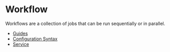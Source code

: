 # Workflow

Workflows are a collection of jobs that can be run sequentially or in parallel.

- [Guides](./guides.md)
- [Configuration Syntax](./configuration.md)
- [Service](./service.md)
